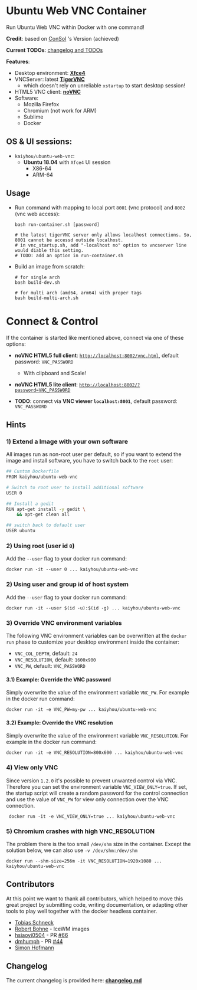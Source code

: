 # Ubuntu Web VNC Container 

Run Ubuntu Web VNC within Docker with one command!

**Credit**: based on [ConSol](https://github.com/ConSol/docker-headless-vnc-container) 's Version (achieved)

**Current TODOs**: [changelog and TODOs](changelog.md)

**Features**:

* Desktop environment: [**Xfce4**](http://www.xfce.org)
* VNCServer: latest [**TigerVNC**](https://github.com/TigerVNC/tigervnc)
  * which doesn't rely on unreliable `xstartup` to start desktop session!
* HTML5 VNC client: [**noVNC**](https://github.com/novnc/noVNC)
* Software:
  * Mozilla Firefox
  * Chromium (not work for ARM)
  * Sublime
  * Docker
 
## OS & UI sessions:

* `kaiyhou/ubuntu-web-vnc`: 
  * __Ubuntu 18.04__ with `Xfce4` UI session
      * X86-64
      * ARM-64
      
## Usage

- Run command with mapping to local port `8001` (vnc protocol) and `8002` (vnc web access):

      bash run-container.sh [password]
      
      # the latest tigerVNC server only allows localhost connections. So, 8001 cannot be accessd outside localhost.
      # in vnc_startup.sh, add "-localhost no" option to vncserver line would diable this setting.
      # TODO: add an option in run-container.sh

- Build an image from scratch:

      # for single arch
      bash build-dev.sh
      
      # for multi arch (amd64, arm64) with proper tags
      bash build-multi-arch.sh

# Connect & Control
If the container is started like mentioned above, connect via one of these options:

* __noVNC HTML5 full client__: [`http://localhost:8002/vnc.html`](http://localhost:8002/vnc.html), default password: `VNC_PASSWORD`
  * With clipboard and Scale!
* __noVNC HTML5 lite client__: [`http://localhost:8002/?password=VNC_PASSWORD`](http://localhost:8002/?password=VNC_PASSWORD) 

* **TODO**: connect via __VNC viewer `localhost:8001`__, default password: `VNC_PASSWORD`

## Hints

### 1) Extend a Image with your own software
All images run as non-root user per default, so if you want to extend the image and install software, you have to switch back to the `root` user:

```bash
## Custom Dockerfile
FROM kaiyhou/ubuntu-web-vnc

# Switch to root user to install additional software
USER 0

## Install a gedit
RUN apt-get install -y gedit \
    && apt-get clean all

## switch back to default user
USER ubuntu
```

### 2) Using root (user id `0`)
Add the `--user` flag to your docker run command:

    docker run -it --user 0 ... kaiyhou/ubuntu-web-vnc

### 2) Using user and group id of host system
Add the `--user` flag to your docker run command:

    docker run -it --user $(id -u):$(id -g) ... kaiyhou/ubuntu-web-vnc

### 3) Override VNC environment variables
The following VNC environment variables can be overwritten at the `docker run` phase to customize your desktop environment inside the container:
* `VNC_COL_DEPTH`, default: `24`
* `VNC_RESOLUTION`, default: `1600x900`
* `VNC_PW`, default: `VNC_PASSWORD`

#### 3.1) Example: Override the VNC password
Simply overwrite the value of the environment variable `VNC_PW`. For example in
the docker run command:

    docker run -it -e VNC_PW=my-pw ... kaiyhou/ubuntu-web-vnc

#### 3.2) Example: Override the VNC resolution
Simply overwrite the value of the environment variable `VNC_RESOLUTION`. For example in
the docker run command:

    docker run -it -e VNC_RESOLUTION=800x600 ... kaiyhou/ubuntu-web-vnc
    
### 4) View only VNC
Since version `1.2.0` it's possible to prevent unwanted control via VNC. Therefore you can set the environment variable `VNC_VIEW_ONLY=true`. If set, the startup script will create a random password for the control connection and use the value of `VNC_PW` for view only connection over the VNC connection.

     docker run -it -e VNC_VIEW_ONLY=true ... kaiyhou/ubuntu-web-vnc

### 5) Chromium crashes with high VNC_RESOLUTION 
The problem there is the too small `/dev/shm` size in the container. Except the solution below, we can also use `-v /dev/shm:/dev/shm`

    docker run --shm-size=256m -it VNC_RESOLUTION=1920x1080 ... kaiyhou/ubuntu-web-vnc
  

## Contributors

At this point we want to thank all contributors, which helped to move this great project by submitting code, writing documentation, or adapting other tools to play well together with the docker headless container.

* [Tobias Schneck](https://github.com/toschneck)
* [Robert Bohne](https://github.com/rbo) - IceWM images
* [hsiaoyi0504](https://github.com/hsiaoyi0504) - PR [#66](https://github.com/ConSol/docker-headless-vnc-container/pull/66)
* [dmhumph](https://github.com/dmhumph) - PR [#44](https://github.com/ConSol/docker-headless-vnc-container/issue/44) 
* [Simon Hofmann](https://github.com/s1hofmann)

## Changelog

The current changelog is provided here: **[changelog.md](./changelog.md)**

